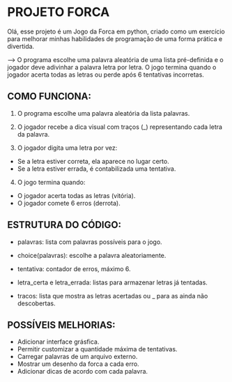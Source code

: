 # PROJETO FORCA
Olá, esse projeto é um Jogo da Forca em python, criado como um exercício para melhorar minhas habilidades de programação de uma forma prática e divertida.

--> O programa escolhe uma palavra aleatória de uma lista pré-definida e o jogador deve adivinhar a palavra letra por letra. O jogo termina quando o jogador acerta todas as letras ou perde após 6 tentativas incorretas.

## COMO FUNCIONA:
1. O programa escolhe uma palavra aleatória da lista palavras.

2. O jogador recebe a dica visual com traços (_) representando cada letra da palavra.

3. O jogador digita uma letra por vez:
 - Se a letra estiver correta, ela aparece no lugar certo.
 - Se a letra estiver errada, é contabilizada uma tentativa.

4. O jogo termina quando: 
 - O jogador acerta todas as letras (vitória).
 - O jogador comete 6 erros (derrota).

## ESTRUTURA DO CÓDIGO:
 - palavras: lista com palavras possíveis para o jogo.

 - choice(palavras): escolhe a palavra aleatoriamente.

 - tentativa: contador de erros, máximo 6.

 - letra_certa e letra_errada: listas para armazenar letras já tentadas.

 - tracos: lista que mostra as letras acertadas ou _ para as ainda não descobertas.

## POSSÍVEIS MELHORIAS:
 - Adicionar interface grásfica.
 - Permitir customizar a quantidade máxima de tentativas.
 - Carregar palavras de um arquivo externo.
 - Mostrar um desenho da forca a cada erro.
 - Adicionar dicas de acordo com cada palavra.
